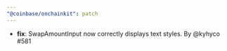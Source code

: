 ```yaml
---
"@coinbase/onchainkit": patch
---
```


- **fix**: SwapAmountInput now correctly displays text styles. By @kyhyco #581
